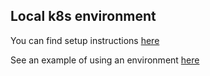 ## Local k8s environment

You can find setup instructions [here](../docs/kubernetes.md)

See an example of using an environment [here](../docs/integration-tests/testing.md)